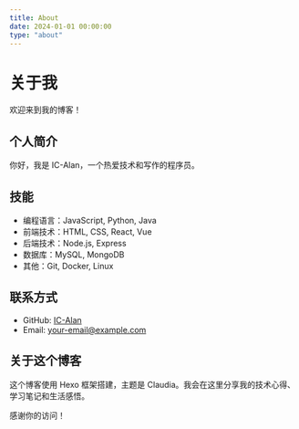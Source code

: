 ```yaml
---
title: About
date: 2024-01-01 00:00:00
type: "about"
---
```


# 关于我

欢迎来到我的博客！

## 个人简介

你好，我是 IC-Alan，一个热爱技术和写作的程序员。

## 技能

- 编程语言：JavaScript, Python, Java
- 前端技术：HTML, CSS, React, Vue
- 后端技术：Node.js, Express
- 数据库：MySQL, MongoDB
- 其他：Git, Docker, Linux

## 联系方式

- GitHub: [IC-Alan](https://github.com/IC-Alan)
- Email: your-email@example.com

## 关于这个博客

这个博客使用 Hexo 框架搭建，主题是 Claudia。我会在这里分享我的技术心得、学习笔记和生活感悟。

感谢你的访问！ 